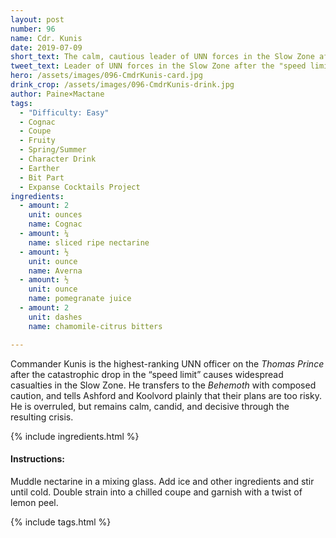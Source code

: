 ```yaml
---
layout: post
number: 96
name: Cdr. Kunis
date: 2019-07-09
short_text: The calm, cautious leader of UNN forces in the Slow Zone after the "speed limit" drops.
tweet_text: Leader of UNN forces in the Slow Zone after the "speed limit" drops. He tells people when they're about to do something stupid & calmly deals with the aftermath when they don't listen. 
hero: /assets/images/096-CmdrKunis-card.jpg
drink_crop: /assets/images/096-CmdrKunis-drink.jpg
author: Paine×Mactane
tags:
  - "Difficulty: Easy"
  - Cognac
  - Coupe
  - Fruity
  - Spring/Summer
  - Character Drink
  - Earther
  - Bit Part
  - Expanse Cocktails Project
ingredients:
  - amount: 2
    unit: ounces
    name: Cognac
  - amount: ¼
    name: sliced ripe nectarine
  - amount: ½
    unit: ounce
    name: Averna
  - amount: ½
    unit: ounce
    name: pomegranate juice
  - amount: 2
    unit: dashes
    name: chamomile-citrus bitters

---
```


Commander Kunis is the highest-ranking UNN officer on the _Thomas Prince_ after the catastrophic drop in the “speed limit” causes widespread casualties in the Slow Zone. He transfers to the _Behemoth_ with composed caution, and tells Ashford and Koolvord plainly that their plans are too risky. He is overruled, but remains calm, candid, and decisive through the resulting crisis.

{% include ingredients.html %}

#### Instructions:

Muddle nectarine in a mixing glass. Add ice and other ingredients and stir until cold. Double strain into a chilled coupe and garnish with a twist of lemon peel.

{% include tags.html %}
